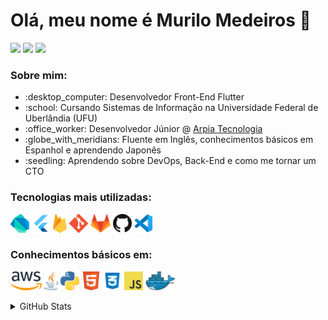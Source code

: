 <h1> Olá, meu nome é Murilo Medeiros 👋 </h1>
<p>
   <a href="https://www.linkedin.com/in/murilo-medeiros-07452314a/">
    <img src="https://img.shields.io/badge/LinkedIn-3D6098?style=flat&logo=linkedin&labelColor=3D6098"  height=25/></a>
  <a href="https://twitter.com/muthmedeiros">
    <img src="https://img.shields.io/badge/twitter-%231DA1F2.svg?&style=flat&logo=twitter&logoColor=white" height=25/></a>
  <a href="https://www.instagram.com/muthmedeiros">
    <img src="https://img.shields.io/badge/instagram-%23E4405F.svg?&style=flat&logo=instagram&logoColor=white"  height=25/></a>
</p>
     
<h3> Sobre mim: </h3>
<ul>
  <li>:desktop_computer: Desenvolvedor Front-End Flutter
  <li>:school: Cursando Sistemas de Informação na Universidade Federal de Uberlândia (UFU)
  <li>:office_worker: Desenvolvedor Júnior @ <a href="https://arpiatecnologia.com.br/">Arpia Tecnologia</a>
  <li>:globe_with_meridians: Fluente em Inglês, conhecimentos básicos em Espanhol e aprendendo Japonês
  <li>:seedling: Aprendendo sobre DevOps, Back-End e como me tornar um CTO
</ul>

<h3 align="left">
  Tecnologias mais utilizadas: 
</h3>
<p>
  <a href="https://dart.dev/" title="Dart"><img src="logos/dart.png" height=30/></a>
  <a href="https://flutter.dev/" title="Flutter"><img src="logos/flutter.png" height=30/></a>
  <a href="https://firebase.google.com/" title="Firebase"><img src="logos/firebase.png" height=30/></a>
  <a href="https://git-scm.com/" title="Git"><img src="logos/git.png" height=30/></a>
  <a href="https://gitlab.com/" title="GitLab"><img src="logos/gitlab.png" height=30/></a>
  <a href="https://github.com/" title="GitHub"><img src="logos/github.png" height=30/></a>
  <a href="https://code.visualstudio.com/" title="Visual Studio Code"><img src="logos/vscode.png" height=30/></a>
</p>

<h3 align="left">
  Conhecimentos básicos em: 
</h3>
<p>
  <a href="https://aws.amazon.com/pt/" title="AWS"><img src="logos/aws.png" height=30/></a>
  <a href="https://www.java.com/pt-BR/" title="Java"><img src="logos/java.png" height=30/></a>
  <a href="https://www.python.org/" title="Python"><img src="logos/python.png" height=30/></a>
  <a href="https://pt.wikipedia.org/wiki/HTML" title="HTML"><img src="logos/html5.png" height=30/></a>
  <a href="https://pt.wikipedia.org/wiki/Cascading_Style_Sheets" title="CSS"><img src="logos/css3.png" height=30/></a>
  <a href="https://en.wikipedia.org/wiki/JavaScript" title="JavaScript"><img src="logos/javascript.png" height=30/></a>
  <a href="https://www.docker.com/" title="Docker"><img src="logos/docker.png" height=30/></a>
</p>

<details> 
   <summary>GitHub Stats</summary>
      <br>
      <div align="center">
         <img height="170em" src="https://github-readme-stats.vercel.app/api?username=muthmedeiros&show_icons=true&count_private=true&include_all_commits=true&theme=calm">
         <img height="170em" src="https://github-readme-stats.vercel.app/api/top-langs/?username=muthmedeiros&layout=compact&theme=calm"><br>
         <img src="https://github-profile-trophy.vercel.app/?username=muthmedeiros&theme=onedark&row=1&column=6"><br>
         <img src="https://github-readme-streak-stats.herokuapp.com/?user=muthmedeiros&theme=calm">
      </div>
</details> 
